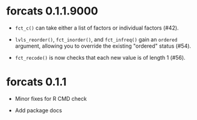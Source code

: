 # forcats 0.1.1.9000

* `fct_c()` can take either a list of factors or individual factors (#42).

* `lvls_reorder()`, `fct_inorder()`, and `fct_infreq()` gain an `ordered`
   argument, allowing you to override the existing "ordered" status (#54).

* `fct_recode()` is now checks that each new value is of length 1 (#56).

# forcats 0.1.1

* Minor fixes for R CMD check

* Add package docs
